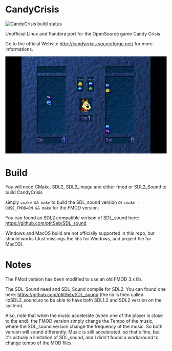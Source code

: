 # CandyCrisis

![CandyCrisis build status](https://api.travis-ci.org/ptitSeb/CandyCrisis.png "CandyCrisis build status")

Unofficial Linux and Pandora port for the OpenSource game Candy Crisis

Go to the official Website http://candycrisis.sourceforge.net/ for more informations.

![sreenshot on Pandora](screenshot.png "screenshot on Pandora")

# Build

You will need CMake, SDL2, SDL2_image and either fmod or SDL2_Sound to build CandyCrisis

simply
`cmake && make`
to build the SDL_sound version
or 
`cmake -DUSE_FMOD=ON && make`
for the FMOD version.

You can found an SDL2 compatible verison of SDL_sound here: https://github.com/ptitSeb/SDL_sound

Windows and MacOS build are not officially supported in this repo, but should works (Just missings the libs for Windows, and project file for MacOS).

# Notes

The FMod version has been modified to use an old FMOD 3.x lib.

The SDL_Sound need and SDL_Sound compile for SDL2. You can found one here: https://github.com/ptitSeb/SDL_sound (the lib is then called libSDL2_sound.so to be able to have both SDL1.2 and SDL2 version on the system).

Also, note that when the music accelerate (when one of the player is close to the end), the FMOD version simply change the Tempo of the music, where the SDL_sound version change the frequency of the music. So both version will sound differently. Music is still accelerated, so that's fine, but it's actualy a limitation of SDL_sound, and I didn't found a workaround to change tempo of the MOD files.
